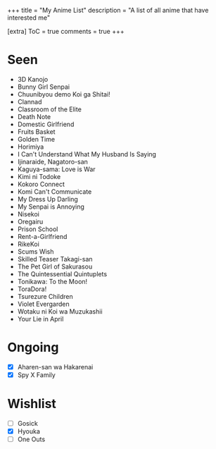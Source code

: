 +++
title = "My Anime List"
description = "A list of all anime that have interested me"

[extra]
ToC = true
comments = true
+++

# Seen

- 3D Kanojo
- Bunny Girl Senpai
- Chuunibyou demo Koi ga Shitai!
- Clannad
- Classroom of the Elite
- Death Note
- Domestic Girlfriend
- Fruits Basket
- Golden Time
- Horimiya
- I Can't Understand What My Husband Is Saying
- Ijinaraide, Nagatoro-san
- Kaguya-sama: Love is War
- Kimi ni Todoke
- Kokoro Connect
- Komi Can't Communicate
- My Dress Up Darling
- My Senpai is Annoying
- Nisekoi
- Oregairu
- Prison School
- Rent-a-Girlfriend
- RikeKoi
- Scums Wish
- Skilled Teaser Takagi-san
- The Pet Girl of Sakurasou
- The Quintessential Quintuplets
- Tonikawa: To the Moon!
- ToraDora!
- Tsurezure Children
- Violet Evergarden
- Wotaku ni Koi wa Muzukashii
- Your Lie in April

# Ongoing

- [x] Aharen-san wa Hakarenai
- [x] Spy X Family

# Wishlist

- [ ] Gosick
- [x] Hyouka
- [ ] One Outs
